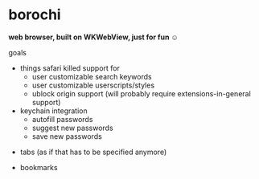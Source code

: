 # borochi #

**web browser, built on WKWebView, just for fun ☺️**

goals
- things safari killed support for
    + user customizable search keywords
    - user customizable userscripts/styles
    - ublock origin support (will probably require extensions-in-general support)
- keychain integration
    - autofill passwords
    - suggest new passwords
    - save new passwords
+ tabs (as if that has to be specified anymore)
- bookmarks

